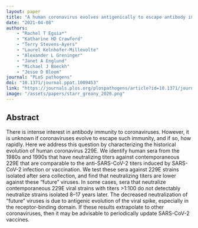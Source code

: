 ```yaml
---
layout: paper
title: "A human coronavirus evolves antigenically to escape antibody immunity"
date: "2021-04-08"
authors: 
    - "Rachel T Eguia*"
    - "Katharine HD Crawford"
    - "Terry Stevens-Ayers"
    - "Laurel Kelnhofer-Millevolte"
    - "Alexander L Greninger"
    - "Janet A Englund"
    - "Michael J Boeckh"
    - "Jesse D Bloom"
journal: "PLoS pathogens"
doi: "10.1371/journal.ppat.1009453"
link: "https://journals.plos.org/plospathogens/article?id=10.1371/journal.ppat.1009453"
image: "/assets/papers/starr_greany_2020.png"
---
```


## Abstract

There is intense interest in antibody immunity to coronaviruses. However, it is unknown if coronaviruses evolve to escape such immunity, and if so, how rapidly. Here we address this question by characterizing the historical evolution of human coronavirus 229E. We identify human sera from the 1980s and 1990s that have neutralizing titers against contemporaneous 229E that are comparable to the anti-SARS-CoV-2 titers induced by SARS-CoV-2 infection or vaccination. We test these sera against 229E strains isolated after sera collection, and find that neutralizing titers are lower against these “future” viruses. In some cases, sera that neutralize contemporaneous 229E viral strains with titers >1:100 do not detectably neutralize strains isolated 8–17 years later. The decreased neutralization of “future” viruses is due to antigenic evolution of the viral spike, especially in the receptor-binding domain. If these results extrapolate to other coronaviruses, then it may be advisable to periodically update SARS-CoV-2 vaccines.
